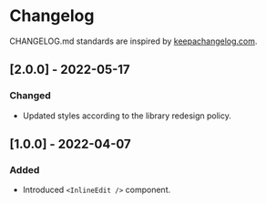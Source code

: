 # Changelog

CHANGELOG.md standards are inspired by [keepachangelog.com](https://keepachangelog.com/en/1.0.0/).

## [2.0.0] - 2022-05-17

### Changed

- Updated styles according to the library redesign policy.

## [1.0.0] - 2022-04-07

### Added

- Introduced `<InlineEdit />` component.
